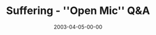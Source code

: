 ---
layout: message
category: message
series: "Go Ahead and Ask"
title: "Suffering - ''Open Mic'' Q&A"
date: 2003-04-05-00-00
message_id: 230
---